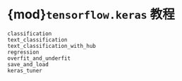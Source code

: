 # {mod}`tensorflow.keras` 教程

```{toctree}
classification
text_classification
text_classification_with_hub
regression
overfit_and_underfit
save_and_load
keras_tuner
```